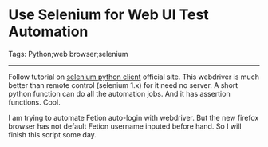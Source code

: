 # Use Selenium for Web UI Test Automation
Tags: Python;web browser;selenium

------

Follow tutorial on [selenium python client](https://pypi.python.org/pypi/selenium) official site. This webdriver is much better than remote control (selenium 1.x) for it need no server. A short python function can do all the automation jobs. And it has assertion functions. Cool.

 

I am trying to automate Fetion auto-login with webdriver. But the new firefox browser has not default Fetion username inputed before hand. So I will finish this script some day.